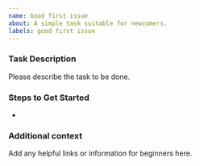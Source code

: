 ```yaml
---
name: Good first issue
about: A simple task suitable for newcomers.
labels: good first issue
---
```


### Task Description
Please describe the task to be done.

### Steps to Get Started
- 

### Additional context
Add any helpful links or information for beginners here.
